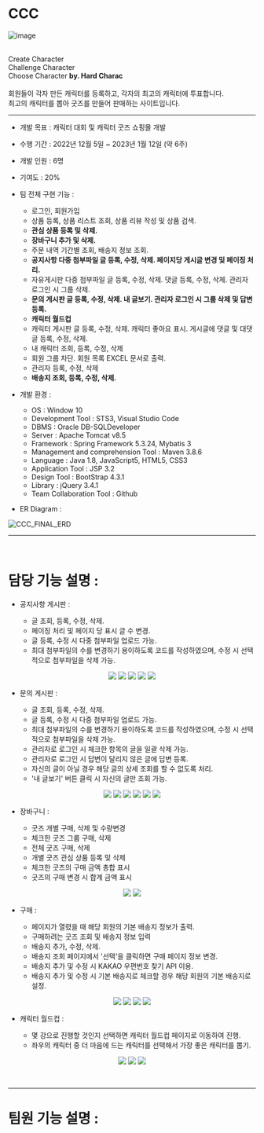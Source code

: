 # CCC 

![image](https://user-images.githubusercontent.com/76987021/212936006-f712dda9-7ad5-47de-93c2-b396ade4e322.png)

<br>
Create Character<br>
Challenge Character<br>
Choose Character
<b>by. Hard Charac</b>
<br><br>
회원들이 각자 만든 캐릭터를 등록하고, 각자의 최고의 캐릭터에 투표합니다.<br>
최고의 캐릭터를 뽑아 굿즈를 만들어 판매하는 사이트입니다.
<hr>

- 개발 목표 : 캐릭터 대회 및 캐릭터 굿즈 쇼핑몰 개발

- 수행 기간 : 2022년 12월 5일 ~ 2023년 1월 12일 (약 6주)

- 개발 인원 : 6명

- 기여도 : 20%

- 팀 전체 구현 기능 :<br>

  + 로그인, 회원가입
  + 상품 등록, 상품 리스트 조회, 상품 리뷰 작성 및 상품 검색.
  + <b>관심 상품 등록 및 삭제.</b>
  + <b>장바구니 추가 및 삭제.</b>
  + 주문 내역 기간별 조회, 배송지 정보 조회.
  + <b>공지사항 다중 첨부파일 글 등록, 수정, 삭제. 페이지당 게시글 변경 및 페이징 처리.</b>
  + 자유게시판 다중 첨부파일 글 등록, 수정, 삭제. 댓글 등록, 수정, 삭제. 관리자 로그인 시 그룹 삭제.
  + <b>문의 게시판 글 등록, 수정, 삭제. 내 글보기. 관리자 로그인 시 그룹 삭제 및 답변 등록.</b>
  + <b>캐릭터 월드컵</b>
  + 캐릭터 게시판 글 등록, 수정, 삭제. 캐릭터 좋아요 표시. 게시글에 댓글 및 대댓글 등록, 수정, 삭제.
  + 내 캐릭터 조회, 등록, 수정, 삭제
  + 회원 그룹 차단. 회원 목록 EXCEL 문서로 출력.
  + 관리자 등록, 수정, 삭제
  + <b>배송지 조회, 등록, 수정, 삭제.</b>


- 개발 환경 :<br>

  + OS : Window 10
  + Development Tool : STS3, Visual Studio Code
  + DBMS : Oracle DB-SQLDeveloper
  + Server : Apache Tomcat v8.5
  + Framework : Spring Framework 5.3.24, Mybatis 3
  + Management and comprehension Tool : Maven 3.8.6
  + Language : Java 1.8, JavaScript5, HTML5, CSS3
  + Application Tool : JSP 3.2
  + Design Tool : BootStrap 4.3.1
  + Library : jQuery 3.4.1
  + Team Collaboration Tool : Github

- ER Diagram :<br>

![CCC_FINAL_ERD](https://user-images.githubusercontent.com/76987021/212940559-59cc73d0-5298-4176-b2a2-423ca08698ce.png)
<br>
<hr>
<br>

# 담당 기능 설명 :

- 공지사항 게시판 :

    + 글 조회, 등록, 수정, 삭제. <br>
    + 페이징 처리 및 페이지 당 표시 글 수 변경.<br>
    + 글 등록, 수정 시 다중 첨부파일 업로드 가능.<br>
    + 최대 첨부파일의 수를 변경하기 용이하도록 코드를 작성하였으며, 수정 시 선택적으로 첨부파일을 삭제 가능.

<div align="center">
  <img src="https://user-images.githubusercontent.com/76987021/212951417-32db8006-0e20-44c9-a139-cc6dc0ae9c6a.png">
  <img src="https://user-images.githubusercontent.com/76987021/212952252-fc1305b8-9675-4beb-a0bd-e98f915fe1a5.png">
  <img src="https://user-images.githubusercontent.com/76987021/212952261-73080445-38f1-4a4a-b144-a5c4bb41f083.png">
  <img src="https://user-images.githubusercontent.com/76987021/212952699-d9ee7cd4-3f12-4ee0-9fab-8efc4d69b116.png">
  <img src="https://user-images.githubusercontent.com/76987021/212952707-d9ad6312-9239-49fa-a640-ef9af4653b38.png">
</div>
  
- 문의 게시판 :

    + 글 조회, 등록, 수정, 삭제. <br>
    + 글 등록, 수정 시 다중 첨부파일 업로드 가능.<br>
    + 최대 첨부파일의 수를 변경하기 용이하도록 코드를 작성하였으며, 수정 시 선택적으로 첨부파일을 삭제 가능.<br>
    + 관리자로 로그인 시 체크한 항목의 글을 일괄 삭제 가능.<br>
    + 관리자로 로그인 시 답변이 달리지 않은 글에 답변 등록.<br>
    + 자신의 글이 아닐 경우 해당 글의 상세 조회를 할 수 없도록 처리.
    + '내 글보기' 버튼 클릭 시 자신의 글만 조회 가능.

<div align="center">
  <img src="https://user-images.githubusercontent.com/76987021/212953127-caa70087-8488-4ede-816c-3ae00469c55e.png">
  <img src="https://user-images.githubusercontent.com/76987021/212953153-a46faafa-76c0-42ea-9378-b3c5d73bae10.png">
  <img src="https://user-images.githubusercontent.com/76987021/212953175-b1da49de-a055-47c4-a072-1ab4b5a350a4.png">
  <img src="https://user-images.githubusercontent.com/76987021/212953195-ea4df8ca-f4e5-4d70-bc09-4f0c2fd03d83.png">
  <img src="https://user-images.githubusercontent.com/76987021/212953217-37cc1d78-40dd-4d26-bc4c-ec4b578cad73.png">
  <img src="https://user-images.githubusercontent.com/76987021/212953233-72b67147-c39a-40ce-b212-35fa668d0766.png">
</div>

- 장바구니 :

    + 굿즈 개별 구매, 삭제 및 수량변경
    + 체크한 굿즈 그룹 구매, 삭제
    + 전체 굿즈 구매, 삭제
    + 개별 굿즈 관심 상품 등록 및 삭제
    + 체크한 굿즈의 구매 금액 총합 표시
    + 굿즈의 구매 변경 시 합계 금액 표시

<div align="center">
  <img src="https://user-images.githubusercontent.com/76987021/212955744-36fb72da-8f6f-43f7-b6cf-f486ebc0f3f7.png">
  <img src="https://user-images.githubusercontent.com/76987021/212955757-58329e4c-5433-4596-ab7a-59d83581d09e.png">
</div>

- 구매 :
  
    + 페이지가 열렸을 때 해당 회원의 기본 배송지 정보가 출력.
    + 구매하려는 굿즈 조회 및 배송지 정보 입력
    + 배송지 추가, 수정, 삭제.
    + 배송지 조회 페이지에서 '선택'을 클릭하면 구매 페이지 정보 변경.
    + 배송지 추가 및 수정 시 KAKAO 우편번호 찾기 API 이용.
    + 배송지 추가 및 수정 시 기본 배송지로 체크할 경우 해당 회원의 기본 배송지로 설정.
 
<div align="center">
  <img src="https://user-images.githubusercontent.com/76987021/212956738-774d152c-908e-4a8a-bbbe-098d64ad87e4.png">
  <img src="https://user-images.githubusercontent.com/76987021/212956758-3a838a98-671d-4bef-9b20-5d735c2f7b01.png">
  <img src="https://user-images.githubusercontent.com/76987021/212956775-bfbb0825-2716-4063-9698-460ad4959ad9.png">
  <img src="https://user-images.githubusercontent.com/76987021/212956788-984fe58e-1692-436e-a743-a6226c7ba34c.png">
</div>

- 캐릭터 월드컵 :
    
    + 몇 강으로 진행할 것인지 선택하면 캐릭터 월드컵 페이지로 이동하여 진행.
    + 좌우의 캐릭터 중 더 마음에 드는 캐릭터를 선택해서 가장 좋은 캐릭터를 뽑기.

<div align="center">
  <img src="https://user-images.githubusercontent.com/76987021/212957345-5b2b803e-dfa0-4bb5-8fd8-7e0dd568b34f.png">
  <img src="https://user-images.githubusercontent.com/76987021/212957467-2261c521-266a-4fe4-b22a-348c0e46363f.png">
  <img src="https://user-images.githubusercontent.com/76987021/212957478-d1c8cf21-e028-4a7c-b81b-69a520f6cbd2.png">
</div>

<br><hr>

# 팀원 기능 설명 :






